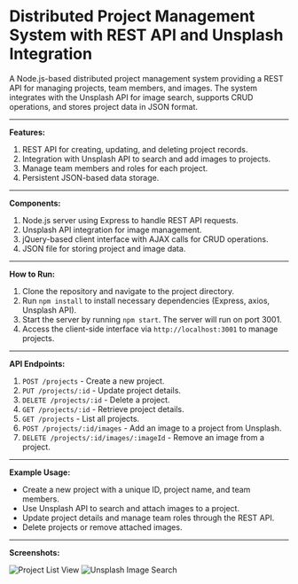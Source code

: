 # Distributed Project Management System with REST API and Unsplash Integration

A Node.js-based distributed project management system providing a REST API for managing projects, team members, and images. The system integrates with the Unsplash API for image search, supports CRUD operations, and stores project data in JSON format.

---

**Features:**
1. REST API for creating, updating, and deleting project records.
2. Integration with Unsplash API to search and add images to projects.
3. Manage team members and roles for each project.
4. Persistent JSON-based data storage.

---

**Components:**
1. Node.js server using Express to handle REST API requests.
2. Unsplash API integration for image management.
3. jQuery-based client interface with AJAX calls for CRUD operations.
4. JSON file for storing project and image data.

---

**How to Run:**
1. Clone the repository and navigate to the project directory.
2. Run `npm install` to install necessary dependencies (Express, axios, Unsplash API).
3. Start the server by running `npm start`. The server will run on port 3001.
4. Access the client-side interface via `http://localhost:3001` to manage projects.

---

**API Endpoints:**
1. `POST /projects` - Create a new project.
2. `PUT /projects/:id` - Update project details.
3. `DELETE /projects/:id` - Delete a project.
4. `GET /projects/:id` - Retrieve project details.
5. `GET /projects` - List all projects.
6. `POST /projects/:id/images` - Add an image to a project from Unsplash.
7. `DELETE /projects/:id/images/:imageId` - Remove an image from a project.

---

**Example Usage:**

- Create a new project with a unique ID, project name, and team members.
- Use Unsplash API to search and attach images to a project.
- Update project details and manage team roles through the REST API.
- Delete projects or remove attached images.

---

**Screenshots:**

![Project List View](https://github.com/YourUsername/Distributed-Project-Management-System/blob/main/screenshots/project_list.png)
![Unsplash Image Search](https://github.com/YourUsername/Distributed-Project-Management-System/blob/main/screenshots/image_search.png)

